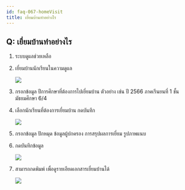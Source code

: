 ```yaml
---
id: faq-067-homeVisit
title: เยี่ยมบ้านทำอย่างไร
---
```


## Q: เยี่ยมบ้านทำอย่างไร

1. ระบบดูแลช่วยเหลือ
2. เยี่ยมบ้านนักเรียนในความดูแล

    ![](/img/manual/faq/67-1.gif)

3. กรอกข้อมูล ปีการศึกษาที่ต้องการไปเยี่ยมบ้าน
ตัวอย่าง เช่น ปี 2566 ภาคเรีนยนที่ 1 ชั้นมัธยมศึกษา 6/4

4. เลือกนักเรียนที่ต้องการเยี่ยมบ้าน กดบันทึก

    ![](/img/manual/faq/67-2.gif)

5. กรอกข้อมูล ปักหมุด ข้อมูลผู้ปกครอง การสรุปผลการเยี่ยม รูปภาพแนบ

6. กดบันทึกข้อมูล

    ![](/img/manual/faq/67-3.gif)

7. สามารถกดพิมพ์ เพื่อดูรายเอียดเอกสารเยี่ยมบ้านได้

    ![](/img/manual/faq/67-4.gif)